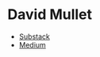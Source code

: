 # David Mullet

 - [Substack](https://davidmullet.substack.com)
 - [Medium](https://davidmullet.medium.com)

